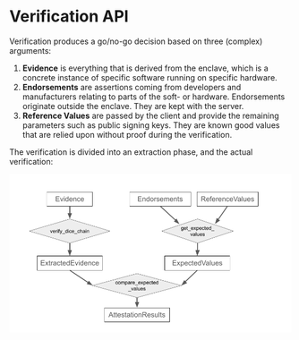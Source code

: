 # Verification API

Verification produces a go/no-go decision based on three (complex) arguments:

1. **Evidence** is everything that is derived from the enclave, which is a
   concrete instance of specific software running on specific hardware.
1. **Endorsements** are assertions coming from developers and manufacturers
   relating to parts of the soft- or hardware. Endorsements originate outside
   the enclave. They are kept with the server.
1. **Reference Values** are passed by the client and provide the remaining
   parameters such as public signing keys. They are known good values that are
   relied upon without proof during the verification.

The verification is divided into an extraction phase, and the actual
verification:

<img src="flow.png" width="850">
